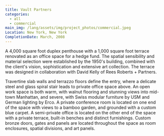 ```yaml
---
title: Vault Partners
categories:
  - all
  - commercial
main_img: /lang/assets/img/project_photos/commercial.jpeg
Location: New York, New York
CompletionDate: March, 2008
---
```

A 4,000 square foot duplex penthouse with a 1,000 square foot terrace renovated as an office space for a hedge fund.  The spatial sensibility and material selection were established by the 1950's building, combined with the client's vision, sophistication and extensive art collection. The terrace was designed in collaboration with David Kelly of Rees Roberts + Partners.

Travertine slab walls and terrazzo floors define the entry, where a delicate steel and glass spiral stair leads to private office space above.  An open work space is both warm, with walnut flooring and stunning views into mid-town Manhattan, and severe, with Swiss modular furniture by USM and German lighting by Erco. A private conference room is located on one end of the space with views to a bamboo garden, and grounded with a custom blue carpet. A semi-private office is located on the other end of the space with a private terrace, built-in benches and distinct furnishings.  Custom bronze doors, gates and panels are located throughout the space as room enclosures, spatial divisions, and art panels. 